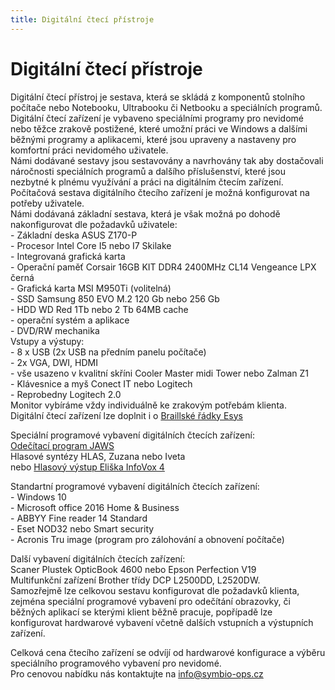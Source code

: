 ```yaml
---
title: Digitální čtecí přístroje
---
```

# Digitální čtecí přístroje

Digitální čtecí přístroj je sestava, která se skládá z komponentů stolního počítače nebo Notebooku, Ultrabooku či Netbooku a speciálních programů.  
Digitální čtecí zařízení je vybaveno speciálními programy pro nevidomé nebo těžce zrakově postižené, které umožní práci ve Windows a dalšími běžnými programy a aplikacemi, které jsou upraveny a nastaveny pro komfortní práci nevidomého uživatele.  
Námi dodávané sestavy jsou sestavovány a navrhovány tak aby dostačovali náročnosti speciálních programů a dalšího příslušenství, které jsou nezbytné k plnému využívání a práci na digitálním čtecím zařízení.  
Počítačová sestava digitálního čtecího zařízení je možná konfigurovat na potřeby uživatele.  
Námi dodávaná základní sestava, která je však možná po dohodě nakonfigurovat dle požadavků uživatele:  
\- Základní deska ASUS Z170-P  
\- Procesor Intel Core I5 nebo I7 Skilake  
\- Integrovaná grafická karta  
\- Operační paměť Corsair 16GB KIT DDR4 2400MHz CL14 Vengeance LPX černá  
\- Grafická karta MSI M950Ti (volitelná)  
\- SSD Samsung 850 EVO M.2 120 Gb nebo 256 Gb  
\- HDD WD Red 1Tb nebo 2 Tb 64MB cache  
\- operační systém a aplikace  
\- DVD/RW mechanika  
Vstupy a výstupy:  
\- 8 x USB (2x USB na předním panelu počítače)  
\- 2x VGA, DWI, HDMI  
\- vše usazeno v kvalitní skříni Cooler Master midi Tower nebo Zalman Z1  
\- Klávesnice a myš Conect IT nebo Logitech  
\- Reprobedny Logitech 2.0  
Monitor vybíráme vždy individuálně ke zrakovým potřebám klienta.  
Digitální čtecí zařízení lze doplnit i o [Braillské řádky Esys](/clanky/braillske-radky-esys/)    
  
Speciální programové vybavení digitálních čtecích zařízení:  
[Odečítací program JAWS](clanky.php?id=25)  
Hlasové syntézy HLAS, Zuzana nebo Iveta  
nebo [Hlasový výstup Eliška InfoVox 4](clanky.php?id=26)  
  
Standartní programové vybavení digitálních čtecích zařízení:  
\- Windows 10  
\- Microsoft office 2016 Home & Business  
\- ABBYY Fine reader 14 Standard  
\- Eset NOD32 nebo Smart security  
\- Acronis Tru image (program pro zálohování a obnovení počítače)  
  
Další vybavení digitálních čtecích zařízení:  
Scaner Plustek OpticBook 4600 nebo Epson Perfection V19  
Multifunkční zařízení Brother třídy DCP L2500DD, L2520DW.  
Samozřejmě lze celkovou sestavu konfigurovat dle požadavků klienta, zejména speciální programové vybavení pro odečítání obrazovky, či běžných aplikací se kterými klient běžně pracuje, popřípadě lze konfigurovat hardwarové vybavení včetně dalších vstupních a výstupních zařízení.  
  
Celková cena čtecího zařízení se odvíjí od hardwarové konfigurace a výběru speciálního programového vybavení pro nevidomé.  
Pro cenovou nabídku nás kontaktujte na [info@symbio-ops.cz](mailform.php?mail=info@symbio-ops.cz)